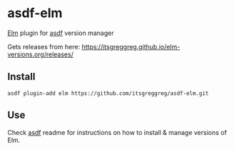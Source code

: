 # asdf-elm


[Elm](http://elm-lang.org) plugin for [asdf](https://github.com/asdf-vm/asdf) version manager

Gets releases from here: https://itsgreggreg.github.io/elm-versions.org/releases/

## Install

```shell
asdf plugin-add elm https://github.com/itsgreggreg/asdf-elm.git
```

## Use

Check [asdf](https://github.com/asdf-vm/asdf) readme for instructions on how to install & manage versions of Elm.

